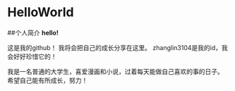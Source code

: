 # HelloWorld
##个人简介
**hello!**

这是我的github！
我将会把自己的成长分享在这里。
zhanglin3104是我的id，我会好好珍惜它的！

我是一名普通的大学生，喜爱漫画和小说，过着每天能做自己喜欢的事的日子。
希望自己能有所成长，努力！
